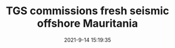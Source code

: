 ---
"title": "TGS commissions fresh seismic offshore Mauritania"
"date": "2021-9-14 15:19:35"
"feed_name": "OFFSHOREMAG"
"feed_website": "https://www.offshore-mag.com/"
"feed_rss": "https://www.offshore-mag.com/__rss/website-scheduled-content.xml?input=%7B%22sectionAlias%22%3A%22home%22%7D"
"link": "https://www.offshore-mag.com/geosciences/article/14210273/tgs-commissions-fresh-2d-seismic-offshore-mauritania"
"file": "_posts/-6050edcee3898986ef5448772f1db7b1c6325899.md"
"accident": "0"
"drilling": "0"
---